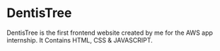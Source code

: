 # DentisTree
DentisTree is the first frontend website created by me for the AWS app internship. It Contains HTML, CSS &amp; JAVASCRIPT.

